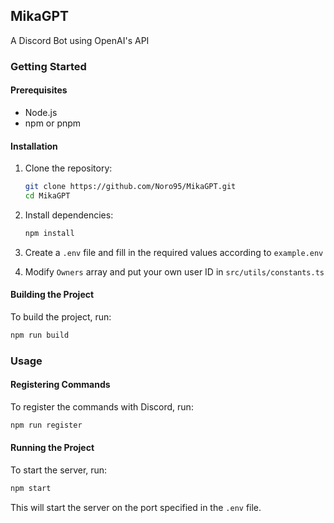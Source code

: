 ## MikaGPT

A Discord Bot using OpenAI's API

### Getting Started

#### Prerequisites

- Node.js
- npm or pnpm

#### Installation

1. Clone the repository:

   ```sh
   git clone https://github.com/Noro95/MikaGPT.git
   cd MikaGPT
   ```

2. Install dependencies:

   ```sh
   npm install
   ```

3. Create a `.env` file and fill in the required values according to `example.env`

4. Modify `Owners` array and put your own user ID in `src/utils/constants.ts`

#### Building the Project

To build the project, run:

```sh
npm run build
```

### Usage

#### Registering Commands

To register the commands with Discord, run:

```sh
npm run register
```

#### Running the Project

To start the server, run:

```sh
npm start
```

This will start the server on the port specified in the `.env` file.
